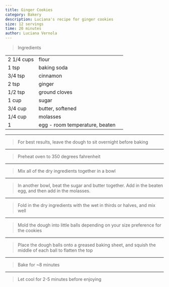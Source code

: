 ```yaml
---
title: Ginger Cookies
category: Bakery
description: Luciana's recipe for ginger cookies
size: 12 servings
time: 20 minutes
author: Luciana Vernola
---
```


> Ingredients

| | | |
|-|-|-|
| 2 1/4 cups | flour |
| 1 tsp | baking soda |
| 3/4 tsp | cinnamon |
| 2 tsp | ginger |
| 1/2 tsp | ground cloves |
| 1 cup | sugar |
| 3/4 cup | butter, softened |
| 1/4 cup | molasses |
| 1 | egg - room temperature, beaten |

---

> For best results, leave the dough to sit overnight before baking

---

> Preheat oven to 350 degrees fahrenheit

---

> Mix all of the dry ingredients together in a bowl

---

> In another bowl, beat the sugar and butter together. Add in the beaten egg, and then add in the molasses.

---

> Fold in the dry ingredients with the wet in thirds or halves, and mix well

---

> Mold the dough into little balls depending on your size preference for the cookies

---

> Place the dough balls onto a greased baking sheet, and squish the middle of each ball to flatten the top

---

> Bake for ~8 minutes

---

> Let cool for 2-5 minutes before enjoying